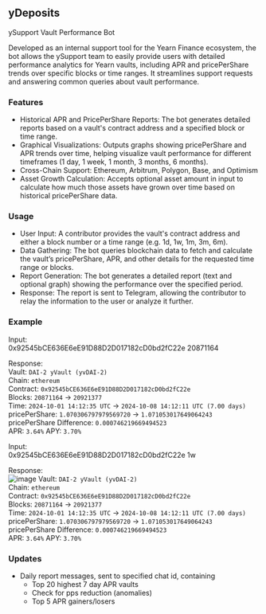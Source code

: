 ## yDeposits
ySupport Vault Performance Bot

Developed as an internal support tool for the Yearn Finance ecosystem, the bot allows the ySupport team to easily provide users with detailed performance analytics for Yearn vaults, including APR and pricePerShare trends over specific blocks or time ranges. It streamlines support requests and answering common queries about vault performance.

### Features
- Historical APR and PricePerShare Reports: The bot generates detailed reports based on a vault's contract address and a specified block or time range.
- Graphical Visualizations: Outputs graphs showing pricePerShare and APR trends over time, helping visualize vault performance for different timeframes (1 day, 1 week, 1 month, 3 months, 6 months).
- Cross-Chain Support: Ethereum, Arbitrum, Polygon, Base, and Optimism
- Asset Growth Calculation: Accepts optional asset amount in input to calculate how much those assets have grown over time based on historical pricePerShare data.

### Usage
- User Input: A contributor provides the vault's contract address and either a block number or a time range (e.g. 1d, 1w, 1m, 3m, 6m).
- Data Gathering: The bot queries blockchain data to fetch and calculate the vault’s pricePerShare, APR, and other details for the requested time range or blocks.
- Report Generation: The bot generates a detailed report (text and optional graph) showing the performance over the specified period.
- Response: The report is sent to Telegram, allowing the contributor to relay the information to the user or analyze it further.

### Example
Input:  
0x92545bCE636E6eE91D88D2D017182cD0bd2fC22e 20871164

Response:  
Vault: `DAI-2 yVault (yvDAI-2)`  
Chain: `ethereum`  
Contract: `0x92545bCE636E6eE91D88D2D017182cD0bd2fC22e`  
Blocks: `20871164` -> `20921377`  
Time: `2024-10-01 14:12:35 UTC` -> `2024-10-08 14:12:11 UTC (7.00 days)`  
pricePerShare: `1.070306797979569720` -> `1.071053017649064243`  
pricePerShare Difference: `0.000746219669494523`  
APR: `3.64%`    APY: `3.70%`  

Input:  
0x92545bCE636E6eE91D88D2D017182cD0bd2fC22e 1w

Response:  
![image](https://github.com/user-attachments/assets/22d15d55-7f6d-424c-b765-1b1cc2e9ad3a)
Vault: `DAI-2 yVault (yvDAI-2)`  
Chain: `ethereum`  
Contract: `0x92545bCE636E6eE91D88D2D017182cD0bd2fC22e`  
Blocks: `20871164` -> `20921377`  
Time: `2024-10-01 14:12:35 UTC` -> `2024-10-08 14:12:11 UTC (7.00 days)`  
pricePerShare: `1.070306797979569720` -> `1.071053017649064243`  
pricePerShare Difference: `0.000746219669494523`  
APR: `3.64%`    APY: `3.70%`  

### Updates
- Daily report messages, sent to specified chat id, containing
  - Top 20 highest 7 day APR vaults
  - Check for pps reduction (anomalies)
  - Top 5 APR gainers/losers

